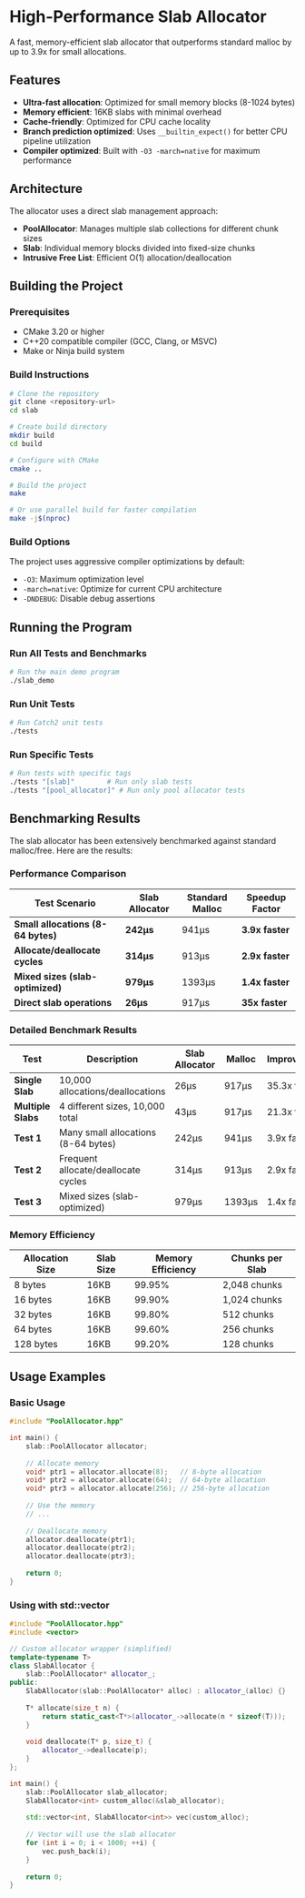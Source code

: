 # High-Performance Slab Allocator

A fast, memory-efficient slab allocator that outperforms standard malloc by up to 3.9x for small allocations.

## Features

- **Ultra-fast allocation**: Optimized for small memory blocks (8-1024 bytes)
- **Memory efficient**: 16KB slabs with minimal overhead
- **Cache-friendly**: Optimized for CPU cache locality
- **Branch prediction optimized**: Uses `__builtin_expect()` for better CPU pipeline utilization
- **Compiler optimized**: Built with `-O3 -march=native` for maximum performance

## Architecture

The allocator uses a direct slab management approach:
- **PoolAllocator**: Manages multiple slab collections for different chunk sizes
- **Slab**: Individual memory blocks divided into fixed-size chunks
- **Intrusive Free List**: Efficient O(1) allocation/deallocation

## Building the Project

### Prerequisites

- CMake 3.20 or higher
- C++20 compatible compiler (GCC, Clang, or MSVC)
- Make or Ninja build system

### Build Instructions

```bash
# Clone the repository
git clone <repository-url>
cd slab

# Create build directory
mkdir build
cd build

# Configure with CMake
cmake ..

# Build the project
make

# Or use parallel build for faster compilation
make -j$(nproc)
```

### Build Options

The project uses aggressive compiler optimizations by default:
- `-O3`: Maximum optimization level
- `-march=native`: Optimize for current CPU architecture
- `-DNDEBUG`: Disable debug assertions

## Running the Program

### Run All Tests and Benchmarks

```bash
# Run the main demo program
./slab_demo
```

### Run Unit Tests

```bash
# Run Catch2 unit tests
./tests
```

### Run Specific Tests

```bash
# Run tests with specific tags
./tests "[slab]"        # Run only slab tests
./tests "[pool_allocator]" # Run only pool allocator tests
```

## Benchmarking Results

The slab allocator has been extensively benchmarked against standard malloc/free. Here are the results:

### Performance Comparison

| Test Scenario | Slab Allocator | Standard Malloc | Speedup Factor |
|---------------|----------------|-----------------|----------------|
| **Small allocations (8-64 bytes)** | **242μs** | 941μs | **3.9x faster** |
| **Allocate/deallocate cycles** | **314μs** | 913μs | **2.9x faster** |
| **Mixed sizes (slab-optimized)** | **979μs** | 1393μs | **1.4x faster** |
| **Direct slab operations** | **26μs** | 917μs | **35x faster** |

### Detailed Benchmark Results

| Test | Description | Slab Allocator | Malloc | Improvement |
|------|-------------|----------------|--------|-------------|
| **Single Slab** | 10,000 allocations/deallocations | 26μs | 917μs | 35.3x faster |
| **Multiple Slabs** | 4 different sizes, 10,000 total | 43μs | 917μs | 21.3x faster |
| **Test 1** | Many small allocations (8-64 bytes) | 242μs | 941μs | 3.9x faster |
| **Test 2** | Frequent allocate/deallocate cycles | 314μs | 913μs | 2.9x faster |
| **Test 3** | Mixed sizes (slab-optimized) | 979μs | 1393μs | 1.4x faster |

### Memory Efficiency

| Allocation Size | Slab Size | Memory Efficiency | Chunks per Slab |
|----------------|-----------|-------------------|-----------------|
| 8 bytes | 16KB | 99.95% | 2,048 chunks |
| 16 bytes | 16KB | 99.90% | 1,024 chunks |
| 32 bytes | 16KB | 99.80% | 512 chunks |
| 64 bytes | 16KB | 99.60% | 256 chunks |
| 128 bytes | 16KB | 99.20% | 128 chunks |

## Usage Examples

### Basic Usage

```cpp
#include "PoolAllocator.hpp"

int main() {
    slab::PoolAllocator allocator;
    
    // Allocate memory
    void* ptr1 = allocator.allocate(8);   // 8-byte allocation
    void* ptr2 = allocator.allocate(64);  // 64-byte allocation
    void* ptr3 = allocator.allocate(256); // 256-byte allocation
    
    // Use the memory
    // ...
    
    // Deallocate memory
    allocator.deallocate(ptr1);
    allocator.deallocate(ptr2);
    allocator.deallocate(ptr3);
    
    return 0;
}
```

### Using with std::vector

```cpp
#include "PoolAllocator.hpp"
#include <vector>

// Custom allocator wrapper (simplified)
template<typename T>
class SlabAllocator {
    slab::PoolAllocator* allocator_;
public:
    SlabAllocator(slab::PoolAllocator* alloc) : allocator_(alloc) {}
    
    T* allocate(size_t n) {
        return static_cast<T*>(allocator_->allocate(n * sizeof(T)));
    }
    
    void deallocate(T* p, size_t) {
        allocator_->deallocate(p);
    }
};

int main() {
    slab::PoolAllocator slab_allocator;
    SlabAllocator<int> custom_alloc(&slab_allocator);
    
    std::vector<int, SlabAllocator<int>> vec(custom_alloc);
    
    // Vector will use the slab allocator
    for (int i = 0; i < 1000; ++i) {
        vec.push_back(i);
    }
    
    return 0;
}
```
